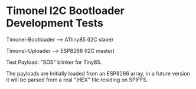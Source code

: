 Timonel I2C Bootloader Development Tests
========================================

Timonel-Bootloader --> ATtiny85 (I2C slave)

Timonel-Uploader --> ESP8266 (I2C master)

Test Payload: "SOS" blinker for Tiny85.

The payloads are Initially loaded from an ESP8266 array, in a future version it will be parsed from a real ".HEX" file residing on SPIFFS.
